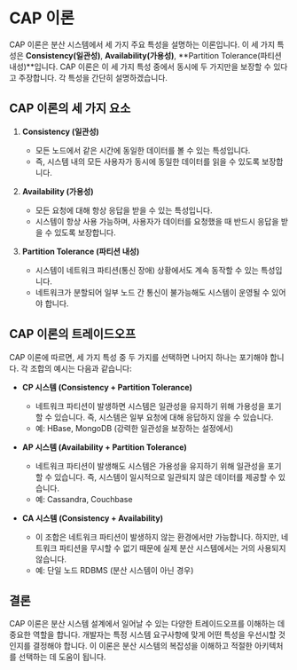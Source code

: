 # CAP 이론

CAP 이론은 분산 시스템에서 세 가지 주요 특성을 설명하는 이론입니다. 이 세 가지 특성은 **Consistency(일관성)**, **Availability(가용성)**, **Partition Tolerance(파티션 내성)**입니다. CAP 이론은 이 세 가지 특성 중에서 동시에 두 가지만을 보장할 수 있다고 주장합니다. 각 특성을 간단히 설명하겠습니다.

## CAP 이론의 세 가지 요소

1. **Consistency (일관성)**

   - 모든 노드에서 같은 시간에 동일한 데이터를 볼 수 있는 특성입니다.
   - 즉, 시스템 내의 모든 사용자가 동시에 동일한 데이터를 읽을 수 있도록 보장합니다.

2. **Availability (가용성)**

   - 모든 요청에 대해 항상 응답을 받을 수 있는 특성입니다.
   - 시스템이 항상 사용 가능하며, 사용자가 데이터를 요청했을 때 반드시 응답을 받을 수 있도록 보장합니다.

3. **Partition Tolerance (파티션 내성)**
   - 시스템이 네트워크 파티션(통신 장애) 상황에서도 계속 동작할 수 있는 특성입니다.
   - 네트워크가 분할되어 일부 노드 간 통신이 불가능해도 시스템이 운영될 수 있어야 합니다.

## CAP 이론의 트레이드오프

CAP 이론에 따르면, 세 가지 특성 중 두 가지를 선택하면 나머지 하나는 포기해야 합니다. 각 조합의 예시는 다음과 같습니다:

- **CP 시스템 (Consistency + Partition Tolerance)**

  - 네트워크 파티션이 발생하면 시스템은 일관성을 유지하기 위해 가용성을 포기할 수 있습니다. 즉, 시스템은 일부 요청에 대해 응답하지 않을 수 있습니다.
  - 예: HBase, MongoDB (강력한 일관성을 보장하는 설정에서)

- **AP 시스템 (Availability + Partition Tolerance)**

  - 네트워크 파티션이 발생해도 시스템은 가용성을 유지하기 위해 일관성을 포기할 수 있습니다. 즉, 시스템이 일시적으로 일관되지 않은 데이터를 제공할 수 있습니다.
  - 예: Cassandra, Couchbase

- **CA 시스템 (Consistency + Availability)**
  - 이 조합은 네트워크 파티션이 발생하지 않는 환경에서만 가능합니다. 하지만, 네트워크 파티션을 무시할 수 없기 때문에 실제 분산 시스템에서는 거의 사용되지 않습니다.
  - 예: 단일 노드 RDBMS (분산 시스템이 아닌 경우)

## 결론

CAP 이론은 분산 시스템 설계에서 일어날 수 있는 다양한 트레이드오프를 이해하는 데 중요한 역할을 합니다. 개발자는 특정 시스템 요구사항에 맞게 어떤 특성을 우선시할 것인지를 결정해야 합니다. 이 이론은 분산 시스템의 복잡성을 이해하고 적절한 아키텍처를 선택하는 데 도움이 됩니다.
